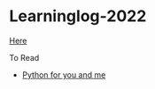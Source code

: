 # Learninglog-2022


[Here](https://github.com/soumyas567/Learninglog-2022/wiki)





To Read

- [Python for you and me](https://pymbook.readthedocs.io/en/latest/)
